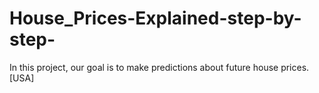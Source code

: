 # House_Prices-Explained-step-by-step-
In this project, our goal is to make predictions about future house prices.[USA]
